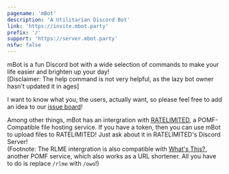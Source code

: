 ```yaml
---
pagename: 'mBot'
description: 'A Utilitarian Discord Bot'
link: 'https://invite.mbot.party'
prefix: '/'
support: 'https://server.mbot.party'
nsfw: false
---
```

mBot is a fun Discord bot with a wide selection of commands to make your life easier and brighten up your day!   
[Disclaimer: The help command is not very helpful, as the lazy bot owner hasn't updated it in ages]

I want to know what you, the users, actually want, so please feel free to add an idea to our [issue board](https://gitlab.com/marens101/mBot-Admin/issues)!

Among other things, mBot has an intergration with [RATELIMITED](https://ratelimited.me), a POMF-Compatible file hosting service. 
If you have a token, then you can use mBot to upload files to RATELIMITED! Just ask about it in RATELIMITED's Discord Server!   
(Footnote: The RLME intergration is also compatible with [What's This?](https://whats-th.is), another POMF service, which also works as a URL shortener. All you have to do is replace `/rlme` with `/owo`!)

